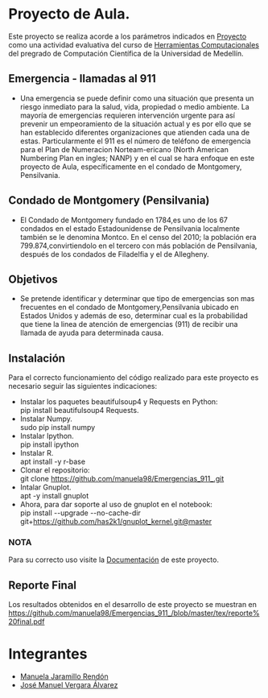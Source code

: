 # Proyecto de Aula.

Este proyecto se realiza acorde a los parámetros indicados en [Proyecto](https://github.com/cosmoscalibur/herramientas_computacionales/tree/master/Proyecto) como una actividad evaluativa del  curso de [Herramientas Computacionales](https://github.com/cosmoscalibur/herramientas_computacionales "GitHub Cosmoscalibur") del pregrado de
Computación Científica de la Universidad de Medellín.


##  Emergencia - llamadas al 911

* Una emergencia se puede definir como una situación que presenta un riesgo inmediato para la salud, vida, propiedad o medio ambiente. La mayoría de emergencias requieren intervención urgente para así prevenir un empeoramiento de la situación actual y es por ello que se han establecido diferentes organizaciones que atienden cada una de estas. Particularmente el 911 es el número de teléfono de emergencia para el Plan de Numeracion Norteam-ericano (North American Numbering Plan en ingles; NANP) y en el cual se hara enfoque en este proyecto de Aula, específicamente en el condado de Montgomery, Pensilvania.


## Condado de Montgomery (Pensilvania)

* El Condado de Montgomery fundado en 1784,es uno de los 67 condados en el estado Estadounidense de Pensilvania localmente también se le denomina Montco. En el censo del 2010; la población era 799.874,convirtiendolo en el tercero con más población de Pensilvania, después de los condados de Filadelfia y el de Allegheny.

## Objetivos

* Se pretende identificar y determinar que tipo de emergencias son mas frecuentes en el condado de Montgomery,Pensilvania ubicado en Estados Unidos y además de eso, determinar cual es la probabilidad que tiene la linea de atención de emergencias (911) de recibir una llamada de ayuda para determinada causa.
 
## Instalación
Para el correcto funcionamiento del código realizado para este proyecto es necesario seguir las siguientes indicaciones:
+ Instalar los paquetes beautifulsoup4 y Requests en Python:  
     pip install beautifulsoup4 Requests.
+ Instalar Numpy.  
     sudo pip install numpy
+ Instalar Ipython.  
     pip install ipython
+ Instalar R.  
     apt install -y r-base
+ Clonar el repositorio:  
     git clone https://github.com/manuela98/Emergencias_911_.git  
+ Intalar Gnuplot.  
    apt -y install gnuplot
+ Ahora, para dar soporte al uso de gnuplot en el notebook:  
    pip install --upgrade --no-cache-dir  
    git+https://github.com/has2k1/gnuplot_kernel.git@master
### NOTA

Para su correcto uso visite la [Documentación](https://github.com/manuela98/Emergencias_911_/blob/master/Codigo/Documentaci%C3%B3n.ipynb) de este proyecto.
## Reporte Final

Los resultados obtenidos en el desarrollo de este proyecto se muestran en https://github.com/manuela98/Emergencias_911_/blob/master/tex/reporte%20final.pdf

# Integrantes

* [Manuela Jaramillo Rendón](https://github.com/manuela98 "Cuenta de Github Manuela")
* [José Manuel Vergara Álvarez](https://github.com/JosemaUdeM "Cuenta de Github Jose")